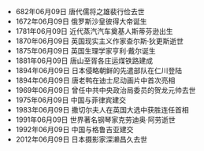 - 682年06月09日 唐代儒将之雄裴行俭去世
- 1672年06月09日 俄罗斯沙皇彼得大帝诞生
- 1781年06月09日 近代蒸汽汽车奠基人斯蒂芬逊出生
- 1870年06月09日 英国现实主义作家查尔斯·狄更斯逝世
- 1875年06月09日 英国生理学家亨利·戴尔诞生
- 1881年06月09日 唐山至胥各庄运煤铁路建成
- 1894年06月09日 日本侵略朝鲜的先遣部队在仁川登陆
- 1894年06月09日 唐老鸭在迪士尼动画片中首次亮相
- 1969年06月09日 曾任中共中央政治局委员的贺龙元帅去世
- 1975年06月09日 中国与菲律宾建交
- 1983年06月09日 撒切尔夫人在英国大选中获胜连任首相
- 1991年06月09日 世界著名钢琴家克劳迪奥·阿劳逝世
- 1992年06月09日 中国与格鲁吉亚建交
- 2012年06月09日 日本摄影家深濑昌久去世
